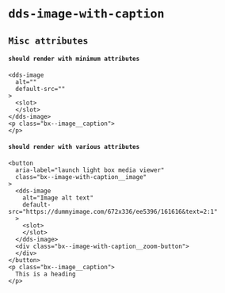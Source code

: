 # `dds-image-with-caption`

## `Misc attributes`

####   `should render with minimum attributes`

```
<dds-image
  alt=""
  default-src=""
>
  <slot>
  </slot>
</dds-image>
<p class="bx--image__caption">
</p>

```

####   `should render with various attributes`

```
<button
  aria-label="launch light box media viewer"
  class="bx--image-with-caption__image"
>
  <dds-image
    alt="Image alt text"
    default-src="https://dummyimage.com/672x336/ee5396/161616&text=2:1"
  >
    <slot>
    </slot>
  </dds-image>
  <div class="bx--image-with-caption__zoom-button">
  </div>
</button>
<p class="bx--image__caption">
  This is a heading
</p>

```

